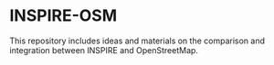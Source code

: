 # INSPIRE-OSM
This repository includes ideas and materials on the comparison and integration between INSPIRE and OpenStreetMap.
